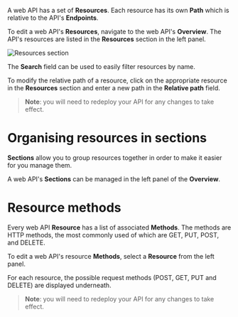 
A web API has a set of **Resources**. Each resource has its own **Path** which is relative to the API's **Endpoints**.

To edit a web API's **Resources**, navigate to the web API's **Overview**. The API's resources are listed in the **Resources** section in the left panel.

![Resources section](images/resources-section.jpg "Resources section")

The **Search** field can be used to easily filter resources by name.  

To modify the relative path of a resource, click on the appropriate resource in the **Resources** section and enter a new path in the **Relative path** field.

> **Note**: you will need to redeploy your API for any changes to take effect.

# Organising resources in sections

**Sections** allow you to group resources together in order to make it easier for you manage them.

A web API's **Sections** can be managed in the left panel of the **Overview**.

# Resource methods

Every web API **Resource** has a list of associated **Methods**. The methods are HTTP methods, the most commonly used of which are GET, PUT, POST, and DELETE.

To edit a web API's resource **Methods**, select a **Resource** from the left panel.

For each resource, the possible request methods (POST, GET, PUT and DELETE) are displayed underneath.

> **Note**: you will need to redeploy your API for any changes to take effect.
